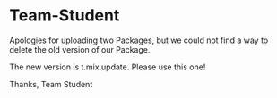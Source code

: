 # Team-Student

Apologies for uploading two Packages, but we could not find a way to delete the old version of our Package.

The new version is t.mix.update. Please use this one!

Thanks, Team Student
